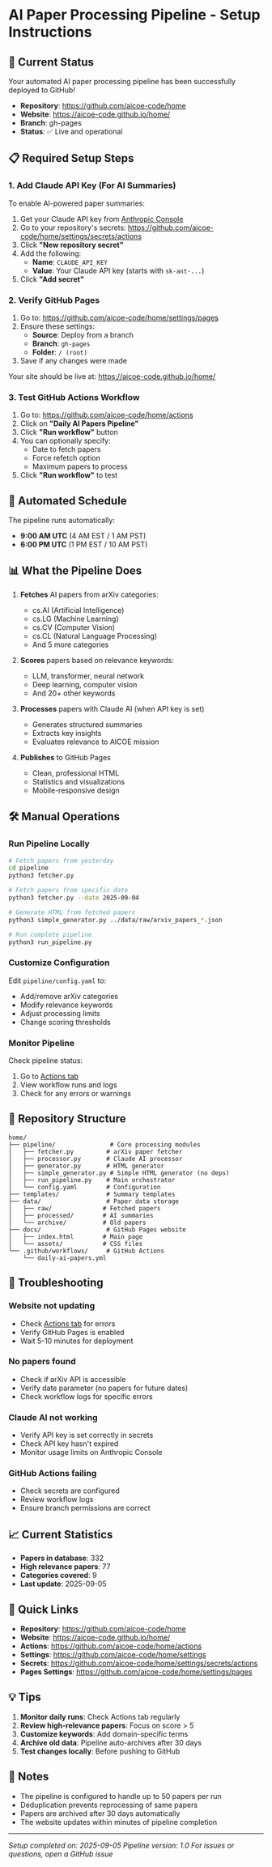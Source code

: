 # AI Paper Processing Pipeline - Setup Instructions

## 🎉 Current Status
Your automated AI paper processing pipeline has been successfully deployed to GitHub!

- **Repository**: https://github.com/aicoe-code/home
- **Website**: https://aicoe-code.github.io/home/
- **Branch**: gh-pages
- **Status**: ✅ Live and operational

## 📋 Required Setup Steps

### 1. Add Claude API Key (For AI Summaries)

To enable AI-powered paper summaries:

1. Get your Claude API key from [Anthropic Console](https://console.anthropic.com/)
2. Go to your repository's secrets: https://github.com/aicoe-code/home/settings/secrets/actions
3. Click **"New repository secret"**
4. Add the following:
   - **Name**: `CLAUDE_API_KEY`
   - **Value**: Your Claude API key (starts with `sk-ant-...`)
5. Click **"Add secret"**

### 2. Verify GitHub Pages

1. Go to: https://github.com/aicoe-code/home/settings/pages
2. Ensure these settings:
   - **Source**: Deploy from a branch
   - **Branch**: `gh-pages`
   - **Folder**: `/ (root)`
3. Save if any changes were made

Your site should be live at: https://aicoe-code.github.io/home/

### 3. Test GitHub Actions Workflow

1. Go to: https://github.com/aicoe-code/home/actions
2. Click on **"Daily AI Papers Pipeline"**
3. Click **"Run workflow"** button
4. You can optionally specify:
   - Date to fetch papers
   - Force refetch option
   - Maximum papers to process
5. Click **"Run workflow"** to test

## 🔄 Automated Schedule

The pipeline runs automatically:
- **9:00 AM UTC** (4 AM EST / 1 AM PST)
- **6:00 PM UTC** (1 PM EST / 10 AM PST)

## 📊 What the Pipeline Does

1. **Fetches** AI papers from arXiv categories:
   - cs.AI (Artificial Intelligence)
   - cs.LG (Machine Learning)
   - cs.CV (Computer Vision)
   - cs.CL (Natural Language Processing)
   - And 5 more categories

2. **Scores** papers based on relevance keywords:
   - LLM, transformer, neural network
   - Deep learning, computer vision
   - And 20+ other keywords

3. **Processes** papers with Claude AI (when API key is set)
   - Generates structured summaries
   - Extracts key insights
   - Evaluates relevance to AICOE mission

4. **Publishes** to GitHub Pages
   - Clean, professional HTML
   - Statistics and visualizations
   - Mobile-responsive design

## 🛠️ Manual Operations

### Run Pipeline Locally

```bash
# Fetch papers from yesterday
cd pipeline
python3 fetcher.py

# Fetch papers from specific date
python3 fetcher.py --date 2025-09-04

# Generate HTML from fetched papers
python3 simple_generator.py ../data/raw/arxiv_papers_*.json

# Run complete pipeline
python3 run_pipeline.py
```

### Customize Configuration

Edit `pipeline/config.yaml` to:
- Add/remove arXiv categories
- Modify relevance keywords
- Adjust processing limits
- Change scoring thresholds

### Monitor Pipeline

Check pipeline status:
1. Go to [Actions tab](https://github.com/aicoe-code/home/actions)
2. View workflow runs and logs
3. Check for any errors or warnings

## 📁 Repository Structure

```
home/
├── pipeline/               # Core processing modules
│   ├── fetcher.py         # arXiv paper fetcher
│   ├── processor.py       # Claude AI processor
│   ├── generator.py       # HTML generator
│   ├── simple_generator.py # Simple HTML generator (no deps)
│   ├── run_pipeline.py    # Main orchestrator
│   └── config.yaml        # Configuration
├── templates/             # Summary templates
├── data/                  # Paper data storage
│   ├── raw/              # Fetched papers
│   ├── processed/        # AI summaries
│   └── archive/          # Old papers
├── docs/                  # GitHub Pages website
│   ├── index.html        # Main page
│   └── assets/           # CSS files
└── .github/workflows/     # GitHub Actions
    └── daily-ai-papers.yml
```

## 🐛 Troubleshooting

### Website not updating
- Check [Actions tab](https://github.com/aicoe-code/home/actions) for errors
- Verify GitHub Pages is enabled
- Wait 5-10 minutes for deployment

### No papers found
- Check if arXiv API is accessible
- Verify date parameter (no papers for future dates)
- Check workflow logs for specific errors

### Claude AI not working
- Verify API key is set correctly in secrets
- Check API key hasn't expired
- Monitor usage limits on Anthropic Console

### GitHub Actions failing
- Check secrets are configured
- Review workflow logs
- Ensure branch permissions are correct

## 📈 Current Statistics

- **Papers in database**: 332
- **High relevance papers**: 77
- **Categories covered**: 9
- **Last update**: 2025-09-05

## 🔗 Quick Links

- **Repository**: https://github.com/aicoe-code/home
- **Website**: https://aicoe-code.github.io/home/
- **Actions**: https://github.com/aicoe-code/home/actions
- **Settings**: https://github.com/aicoe-code/home/settings
- **Secrets**: https://github.com/aicoe-code/home/settings/secrets/actions
- **Pages Settings**: https://github.com/aicoe-code/home/settings/pages

## 💡 Tips

1. **Monitor daily runs**: Check Actions tab regularly
2. **Review high-relevance papers**: Focus on score > 5
3. **Customize keywords**: Add domain-specific terms
4. **Archive old data**: Pipeline auto-archives after 30 days
5. **Test changes locally**: Before pushing to GitHub

## 📝 Notes

- The pipeline is configured to handle up to 50 papers per run
- Deduplication prevents reprocessing of same papers
- Papers are archived after 30 days automatically
- The website updates within minutes of pipeline completion

---

*Setup completed on: 2025-09-05*
*Pipeline version: 1.0*
*For issues or questions, open a GitHub issue*